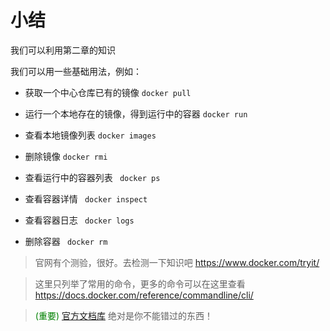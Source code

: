 # 小结

我们可以利用第二章的知识

我们可以用一些基础用法，例如：

* 获取一个中心仓库已有的镜像 ```docker pull```
* 运行一个本地存在的镜像，得到运行中的容器 ```docker run```
* 查看本地镜像列表 ```docker images```
* 删除镜像 ```docker rmi```


* 查看运行中的容器列表 ``` docker ps```
* 查看容器详情 ``` docker inspect```
* 查看容器日志 ``` docker logs```
* 删除容器 ``` docker rm```


> 官网有个测验，很好。去检测一下知识吧  https://www.docker.com/tryit/


> 这里只列举了常用的命令，更多的命令可以在这里查看 https://docs.docker.com/reference/commandline/cli/

><font color="green"> (重要) </font> [官方文档库](https://docs.docker.com/) 绝对是你不能错过的东西！
